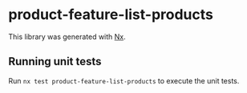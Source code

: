 # product-feature-list-products

This library was generated with [Nx](https://nx.dev).

## Running unit tests

Run `nx test product-feature-list-products` to execute the unit tests.

